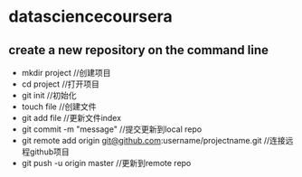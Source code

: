 # datasciencecoursera
## create a new repository on the command line
* mkdir project  //创建项目
* cd project //打开项目
* git init  //初始化
* touch file  //创建文件
* git add file  //更新文件index
* git commit -m "message"  //提交更新到local repo
* git remote add origin git@github.com:username/projectname.git  //连接远程github项目
* git push -u origin master  //更新到remote repo
